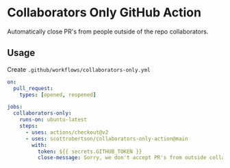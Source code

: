# Collaborators Only GitHub Action

Automatically close PR's from people outside of the repo collaborators.

## Usage

Create `.github/workflows/collaborators-only.yml`

```yaml
on:
  pull_request:
    types: [opened, reopened]

jobs:
  collaborators-only:
    runs-on: ubuntu-latest
    steps:
      - uses: actions/checkout@v2
      - uses: scottrobertson/collaborators-only-action@main
        with:
          token: ${{ secrets.GITHUB_TOKEN }}
          close-message: Sorry, we don't accept PR's from outside collaborators.
```
